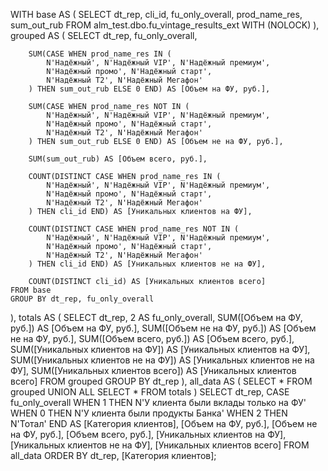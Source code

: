WITH base AS (
    SELECT
        dt_rep,
        cli_id,
        fu_only_overall,
        prod_name_res,
        sum_out_rub
    FROM alm_test.dbo.fu_vintage_results_ext WITH (NOLOCK)
),
grouped AS (
    SELECT
        dt_rep,
        fu_only_overall,

        SUM(CASE WHEN prod_name_res IN (
            N'Надёжный', N'Надёжный VIP', N'Надёжный премиум',
            N'Надёжный промо', N'Надёжный старт',
            N'Надёжный Т2', N'Надёжный Мегафон'
        ) THEN sum_out_rub ELSE 0 END) AS [Объем на ФУ, руб.],

        SUM(CASE WHEN prod_name_res NOT IN (
            N'Надёжный', N'Надёжный VIP', N'Надёжный премиум',
            N'Надёжный промо', N'Надёжный старт',
            N'Надёжный Т2', N'Надёжный Мегафон'
        ) THEN sum_out_rub ELSE 0 END) AS [Объем не на ФУ, руб.],

        SUM(sum_out_rub) AS [Объем всего, руб.],

        COUNT(DISTINCT CASE WHEN prod_name_res IN (
            N'Надёжный', N'Надёжный VIP', N'Надёжный премиум',
            N'Надёжный промо', N'Надёжный старт',
            N'Надёжный Т2', N'Надёжный Мегафон'
        ) THEN cli_id END) AS [Уникальных клиентов на ФУ],

        COUNT(DISTINCT CASE WHEN prod_name_res NOT IN (
            N'Надёжный', N'Надёжный VIP', N'Надёжный премиум',
            N'Надёжный промо', N'Надёжный старт',
            N'Надёжный Т2', N'Надёжный Мегафон'
        ) THEN cli_id END) AS [Уникальных клиентов не на ФУ],

        COUNT(DISTINCT cli_id) AS [Уникальных клиентов всего]
    FROM base
    GROUP BY dt_rep, fu_only_overall
),
totals AS (
    SELECT
        dt_rep,
        2 AS fu_only_overall,
        SUM([Объем на ФУ, руб.])            AS [Объем на ФУ, руб.],
        SUM([Объем не на ФУ, руб.])         AS [Объем не на ФУ, руб.],
        SUM([Объем всего, руб.])            AS [Объем всего, руб.],
        SUM([Уникальных клиентов на ФУ])    AS [Уникальных клиентов на ФУ],
        SUM([Уникальных клиентов не на ФУ]) AS [Уникальных клиентов не на ФУ],
        SUM([Уникальных клиентов всего])    AS [Уникальных клиентов всего]
    FROM grouped
    GROUP BY dt_rep
),
all_data AS (
    SELECT * FROM grouped
    UNION ALL
    SELECT * FROM totals
)
SELECT
    dt_rep,
    CASE fu_only_overall
        WHEN 1 THEN N'У клиента были вклады только на ФУ'
        WHEN 0 THEN N'У клиента были продукты Банка'
        WHEN 2 THEN N'Тотал'
    END AS [Категория клиентов],
    [Объем на ФУ, руб.],
    [Объем не на ФУ, руб.],
    [Объем всего, руб.],
    [Уникальных клиентов на ФУ],
    [Уникальных клиентов не на ФУ],
    [Уникальных клиентов всего]
FROM all_data
ORDER BY dt_rep, [Категория клиентов];

